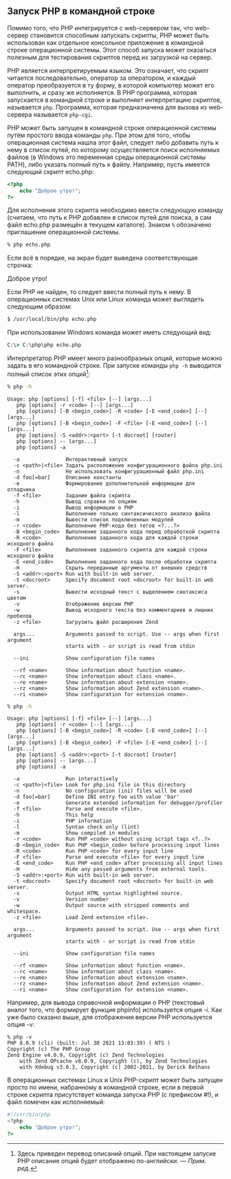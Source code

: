 ## Запуск PHP  в командной строке

Помимо того, что PHP интегрируется с web-сервером так, что web-сервер
становится способным запускать скрипты, PHP может быть использован как
отдельное консольное приложение в командной строке операционной системы.
Этот способ запуска может оказаться полезным для тестирования скриптов
перед их загрузкой на сервер.

PHP является интерпретируемым языком. Это означает, что скрипт читается последовательно, оператор за оператором, и каждый оператор преобразуется в
ту форму, в которой компьютер может его выполнить, и сразу же исполняется.
В PHP программа, которая запускается в командной строке и выполняет
интерпретацию скриптов, называется `php`. Программа, которая предназначена
для вызова из web-сервера называется `php-cgi`.

РНР может быть запущен в командной строке операционной системы путём
простого ввода команды `php`. При этом для того, чтобы операционная система
нашла этот файл, следует либо добавить путь к нему в список путей, по
которому осуществляется поиск исполняемых файлов (в Windows это переменная среды операционной системы PATH), либо указать полный путь к файлу. Например, пусть имеется следующий скрипт echo.php:
```php
<?php
    echo "Доброе утро!";
?>
```
Для исполнения этого скрипта необходимо ввести следующую команду
(считаем, что путь к РНР добавлен в список путей для поиска, а сам файл
echo.php размещён в текущем каталоге). Знаком `%` обозначено приглашение 
операционной системы.
```cmd
% php echo.php
```
Если всё в порядке, на экран будет выведена соответствующая строчка:

Доброе утро!

Если РНР не найден, то следует ввести полный путь к нему. В операционных
системах Unix или Linux команда может выглядеть следующим образом:
```bash
$ /usr/local/bin/php echo.php
```
При использовании Windows команда может иметь следующий вид:
```cmd
С:\> С:\php\php echo.php
```
Интерпретатор РНР имеет много разнообразных опций, которые можно 
задать в его командной строке. При запуске команды `php -h` выводится полный список этих опций[^1]:

[^1]: Здесь приведен перевод описаний опций. При настоящем запуске РНР описание опций будет 
отображено по-английски. — *Прим. ред.*

```cmd
% php -h
```
```
Usage: php [options] [-f] <file> [--] [args...]
   php [options] -r <code> [--] [args...]
   php [options] [-B <begin_code>] -R <code> [-E <end_code>] [--] [args...]
   php [options] [-B <begin_code>] -F <file> [-E <end_code>] [--] [args...]
   php [options] -S <addr>:<port> [-t docroot] [router]
   php [options] -- [args...]
   php [options] -a

  -a               Интерактивный запуск
  -c <path>|<file> Задать расположение конфигурационного файла php.ini
  -n               Не использовать конфигурационный файл php.ini
  -d foo[=bar]     Описание константы
  -e               Формирование дополнительной информации для отладчика
  -f <file>        Задание файла скрипта
  -h               Вывод справки по опциям
  -i               Вывод информации о РНР
  -l               Выполнение только синтаксического анализа файла
  -m               Вывести список подключенных модулей
  -r <code>        Выполнение PHP-кода без тегов <?...?>
  -B <begin_code>  Выполнение заданного кода перед обработкой скрипта
  -R <code>        Выполнение заданного кода для каждой строки исходного файла
  -F <file>        Выполнение заданного скрипта для каждой строки исходного файла
  -E <end_code>    Выполнение заданного кода после обработки скрипта
  -H               Скрыть переданные аргументы от внешних средств
  -S <addr>:<port> Run with built-in web server.
  -t <docroot>     Specify document root <docroot> for built-in web server.
  -s               Вывести исходный текст с выделением синтаксиса цветом
  -v               Отображение версии РНР
  -w               Вывод исходного текста без комментариев и лишних пробелов
  -z <file>        Загрузить файл расширения Zend

  args...          Arguments passed to script. Use -- args when first argument
                   starts with - or script is read from stdin

  --ini            Show configuration file names

  --rf <name>      Show information about function <name>.
  --rc <name>      Show information about class <name>.
  --re <name>      Show information about extension <name>.
  --rz <name>      Show information about Zend extension <name>.
  --ri <name>      Show configuration for extension <name>.

```

```cmd
% php -h
```
```
Usage: php [options] [-f] <file> [--] [args...]
   php [options] -r <code> [--] [args...]
   php [options] [-B <begin_code>] -R <code> [-E <end_code>] [--] [args...]
   php [options] [-B <begin_code>] -F <file> [-E <end_code>] [--] [args...]
   php [options] -S <addr>:<port> [-t docroot] [router]
   php [options] -- [args...]
   php [options] -a

  -a               Run interactively
  -c <path>|<file> Look for php.ini file in this directory
  -n               No configuration (ini) files will be used
  -d foo[=bar]     Define INI entry foo with value 'bar'
  -e               Generate extended information for debugger/profiler
  -f <file>        Parse and execute <file>.
  -h               This help
  -i               PHP information
  -l               Syntax check only (lint)
  -m               Show compiled in modules
  -r <code>        Run PHP <code> without using script tags <?..?>
  -B <begin_code>  Run PHP <begin_code> before processing input lines
  -R <code>        Run PHP <code> for every input line
  -F <file>        Parse and execute <file> for every input line
  -E <end_code>    Run PHP <end_code> after processing all input lines
  -H               Hide any passed arguments from external tools.
  -S <addr>:<port> Run with built-in web server.
  -t <docroot>     Specify document root <docroot> for built-in web server.
  -s               Output HTML syntax highlighted source.
  -v               Version number
  -w               Output source with stripped comments and whitespace.
  -z <file>        Load Zend extension <file>.

  args...          Arguments passed to script. Use -- args when first argument
                   starts with - or script is read from stdin

  --ini            Show configuration file names

  --rf <name>      Show information about function <name>.
  --rc <name>      Show information about class <name>.
  --re <name>      Show information about extension <name>.
  --rz <name>      Show information about Zend extension <name>.
  --ri <name>      Show configuration for extension <name>.

```
Например, для вывода справочной информации о РНР (текстовый аналог
того, что формирует функция phpinfo) используется опция -i. Как уже было
сказано выше, для отображения версии РНР используется опция -v:
```
% php -v
PHP 8.0.9 (cli) (built: Jul 30 2021 13:03:39) ( NTS )
Copyright (c) The PHP Group
Zend Engine v4.0.9, Copyright (c) Zend Technologies
    with Zend OPcache v8.0.9, Copyright (c), by Zend Technologies
    with Xdebug v3.0.3, Copyright (c) 2002-2021, by Derick Rethans
```
В операционных системах Linux и Unix PHP-скрипт может быть запущен
просто по имени, набранному в командной строке, если в первой строке скрипта
присутствует команда запуска РНР (с префиксом #!), и файл помечен как
исполняемый:
```php
#!/usr/bin/php
<?php
    echo "Доброе утро!";
?>
```